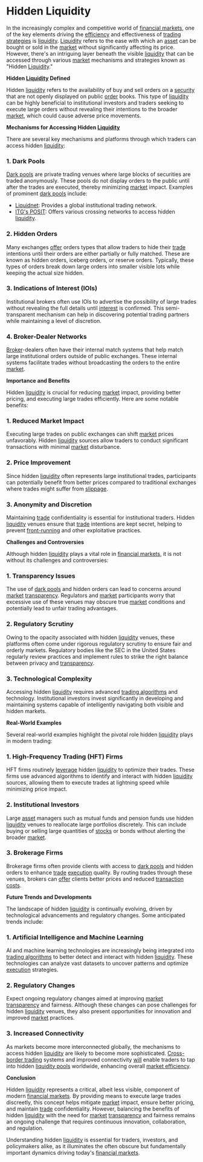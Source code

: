 # Hidden Liquidity

In the increasingly complex and competitive world of [financial markets](../f/financial_market.md), one of the key elements driving the [efficiency](../e/efficiency.md) and effectiveness of [trading strategies](../t/trading_strategies.md) is [liquidity](../l/liquidity.md). [Liquidity](../l/liquidity.md) refers to the ease with which an [asset](../a/asset.md) can be bought or sold in the [market](../m/market.md) without significantly affecting its price. However, there's an intriguing layer beneath the visible [liquidity](../l/liquidity.md) that can be accessed through various [market](../m/market.md) mechanisms and strategies known as "Hidden [Liquidity](../l/liquidity.md)."

**Hidden [Liquidity](../l/liquidity.md) Defined**

Hidden [liquidity](../l/liquidity.md) refers to the availability of buy and sell orders on a [security](../s/security.md) that are not openly displayed on public [order](../o/order.md) books. This type of [liquidity](../l/liquidity.md) can be highly beneficial to institutional investors and traders seeking to execute large orders without revealing their intentions to the broader [market](../m/market.md), which could cause adverse price movements.

**Mechanisms for Accessing Hidden [Liquidity](../l/liquidity.md)**

There are several key mechanisms and platforms through which traders can access hidden [liquidity](../l/liquidity.md):

### 1. **Dark Pools**

[Dark pools](../d/dark_pools.md) are private trading venues where large blocks of securities are traded anonymously. These pools do not display orders to the public until after the trades are executed, thereby minimizing [market](../m/market.md) impact. Examples of prominent [dark pools](../d/dark_pools.md) include:

- [Liquidnet](https://www.liquidnet.com): Provides a global institutional trading network.
- [ITG's POSIT](https://www.itg.com/solutions/liquidity/posit/): Offers various crossing networks to access hidden [liquidity](../l/liquidity.md).

### 2. **Hidden Orders**

Many exchanges [offer](../o/offer.md) orders types that allow traders to hide their [trade](../t/trade.md) intentions until their orders are either partially or fully matched. These are known as hidden orders, iceberg orders, or reserve orders. Typically, these types of orders break down large orders into smaller visible lots while keeping the actual size hidden.

### 3. **Indications of Interest (IOIs)**

Institutional brokers often use IOIs to advertise the possibility of large trades without revealing the full details until [interest](../i/interest.md) is confirmed. This semi-transparent mechanism can help in discovering potential trading partners while maintaining a level of discretion.

### 4. **Broker-Dealer Networks**

[Broker](../b/broker.md)-dealers often have their internal match systems that help match large institutional orders outside of public exchanges. These internal systems facilitate trades without broadcasting the orders to the entire [market](../m/market.md).

**Importance and Benefits**

Hidden [liquidity](../l/liquidity.md) is crucial for reducing [market](../m/market.md) impact, providing better pricing, and executing large trades efficiently. Here are some notable benefits:

### 1. **Reduced Market Impact**

Executing large trades on public exchanges can shift [market](../m/market.md) prices unfavorably. Hidden [liquidity](../l/liquidity.md) sources allow traders to conduct significant transactions with minimal [market](../m/market.md) disturbance.

### 2. **Price Improvement**

Since hidden [liquidity](../l/liquidity.md) often represents large institutional trades, participants can potentially benefit from better prices compared to traditional exchanges where trades might suffer from [slippage](../s/slippage.md).

### 3. **Anonymity and Discretion**

Maintaining [trade](../t/trade.md) confidentiality is essential for institutional traders. Hidden [liquidity](../l/liquidity.md) venues ensure that [trade](../t/trade.md) intentions are kept secret, helping to prevent [front-running](../f/front-running.md) and other exploitative practices.

**Challenges and Controversies**

Although hidden [liquidity](../l/liquidity.md) plays a vital role in [financial markets](../f/financial_market.md), it is not without its challenges and controversies:

### 1. **Transparency Issues**

The use of [dark pools](../d/dark_pools.md) and hidden orders can lead to concerns around [market](../m/market.md) [transparency](../t/transparency.md). Regulators and [market](../m/market.md) participants worry that excessive use of these venues may obscure true [market](../m/market.md) conditions and potentially lead to unfair trading advantages.

### 2. **Regulatory Scrutiny**

Owing to the opacity associated with hidden [liquidity](../l/liquidity.md) venues, these platforms often come under rigorous regulatory scrutiny to ensure fair and orderly markets. Regulatory bodies like the SEC in the United States regularly review practices and implement rules to strike the right balance between privacy and [transparency](../t/transparency.md).

### 3. **Technological Complexity**

Accessing hidden [liquidity](../l/liquidity.md) requires advanced [trading algorithms](../t/trading_algorithms.md) and technology. Institutional investors invest significantly in developing and maintaining systems capable of intelligently navigating both visible and hidden markets.

**Real-World Examples**

Several real-world examples highlight the pivotal role hidden [liquidity](../l/liquidity.md) plays in modern trading:

### 1. **High-Frequency Trading (HFT) Firms**

HFT firms routinely [leverage](../l/leverage.md) hidden [liquidity](../l/liquidity.md) to optimize their trades. These firms use advanced algorithms to identify and interact with hidden [liquidity](../l/liquidity.md) sources, allowing them to execute trades at lightning speed while minimizing price impact.

### 2. **Institutional Investors**

Large [asset](../a/asset.md) managers such as mutual funds and pension funds use hidden [liquidity](../l/liquidity.md) venues to reallocate large portfolios discretely. This can include buying or selling large quantities of [stocks](../s/stock.md) or bonds without alerting the broader [market](../m/market.md).

### 3. **Brokerage Firms**

Brokerage firms often provide clients with access to [dark pools](../d/dark_pools.md) and hidden orders to enhance [trade](../t/trade.md) [execution](../e/execution.md) quality. By routing trades through these venues, brokers can [offer](../o/offer.md) clients better prices and reduced [transaction costs](../t/transaction_costs.md).

**Future Trends and Developments**

The landscape of hidden [liquidity](../l/liquidity.md) is continually evolving, driven by technological advancements and regulatory changes. Some anticipated trends include:

### 1. **Artificial Intelligence and Machine Learning**

AI and machine learning technologies are increasingly being integrated into [trading algorithms](../t/trading_algorithms.md) to better detect and interact with hidden [liquidity](../l/liquidity.md). These technologies can analyze vast datasets to uncover patterns and optimize [execution](../e/execution.md) strategies.

### 2. **Regulatory Changes**

Expect ongoing regulatory changes aimed at improving [market](../m/market.md) [transparency](../t/transparency.md) and fairness. Although these changes can pose challenges for hidden [liquidity](../l/liquidity.md) venues, they also present opportunities for innovation and improved [market](../m/market.md) practices.

### 3. **Increased Connectivity**

As markets become more interconnected globally, the mechanisms to access hidden [liquidity](../l/liquidity.md) are likely to become more sophisticated. [Cross-border trading](../c/cross-border_trading.md) systems and improved connectivity [will](../w/will.md) enable traders to tap into hidden [liquidity pools](../l/liquidity_pools.md) worldwide, enhancing overall [market efficiency](../m/market_efficiency.md).

**Conclusion**

Hidden [liquidity](../l/liquidity.md) represents a critical, albeit less visible, component of modern [financial markets](../f/financial_market.md). By providing means to execute large trades discreetly, this concept helps mitigate [market](../m/market.md) impact, ensure better pricing, and maintain [trade](../t/trade.md) confidentiality. However, balancing the benefits of hidden [liquidity](../l/liquidity.md) with the need for [market](../m/market.md) [transparency](../t/transparency.md) and fairness remains an ongoing challenge that requires continuous innovation, collaboration, and regulation.

Understanding hidden [liquidity](../l/liquidity.md) is essential for traders, investors, and policymakers alike, as it illuminates the often obscure but fundamentally important dynamics driving today's [financial markets](../f/financial_market.md).
